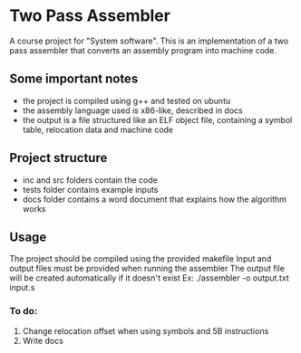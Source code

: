 

# Two Pass Assembler
A course project for "System software". This is an implementation of a two pass assembler that converts an assembly program into machine code.

## Some important notes
* the project is compiled using g++ and tested on ubuntu
* the assembly language used is x86-like, described in docs
* the output is a file structured like an ELF object file, containing
a symbol table, relocation data and machine code

## Project structure
* inc and src folders contain the code
* tests folder contains example inputs
* docs folder contains a word document that explains how the algorithm works

## Usage
The project should be compiled using the provided makefile
Input and output files must be provided when running the assembler
The output file will be created automatically if it doesn't exist
Ex: ./assembler -o output.txt input.s

### To do:
1. Change relocation offset when using symbols and 5B instructions
2. Write docs
